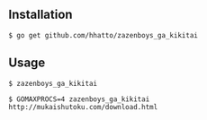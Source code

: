 ## Installation
```
$ go get github.com/hhatto/zazenboys_ga_kikitai
```

## Usage
```
$ zazenboys_ga_kikitai
```

```
$ GOMAXPROCS=4 zazenboys_ga_kikitai http://mukaishutoku.com/download.html
```

